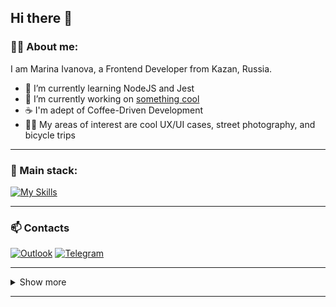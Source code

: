 ## Hi there 👋

### 👩‍💻  About me:

I am Marina Ivanova, a Frontend Developer from Kazan, Russia.

- 🌱 I’m currently learning NodeJS and Jest
- 🔭 I’m currently working on [something cool](https://github.com/mari1647iv/personal-efficiency-helper)
- ☕ I'm adept of Coffee-Driven Development
- 🚴‍♀️ My areas of interest are cool UX/UI cases, street photography, and bicycle trips

<hr />

### 🔧  Main stack:

[![My Skills](https://skillicons.dev/icons?i=html,css,js,react,redux,ts,nodejs,py,git,vscode,figma)](https://skillicons.dev)

<hr />

### 📫 Contacts

[![Outlook](https://img.shields.io/badge/Microsoft_Outlook-0078D4?style=for-the-badge&logo=microsoft-outlook&logoColor=white)](mailto:ima1647@outlook.com)
[![Telegram](https://img.shields.io/badge/Telegram-2CA5E0?style=for-the-badge&logo=telegram&logoColor=white)](https://t.me/mari1647iv)
<!-- [![LinkedIn](https://img.shields.io/badge/linkedin-%230077B5.svg?style=for-the-badge&logo=linkedin&logoColor=white)](https://www.linkedin.com/in/mari1647iv/) -->

<hr />

<!-- SHOW MORE -->
<details>
  <summary>
    Show more
    <hr />
  </summary>
  
  ### 📈  Some statistics:
  
  [<img src="https://github-readme-stats-mari1647iv.vercel.app/api?username=mari1647iv&theme=react&count_private=true&show_icons=true&bg_color=151515&ring_color=00e7ff"  title="GitHub Stats" alt="GitHub Stats" height="150"/>](https://github.com/anuraghazra/github-readme-stats) &nbsp; &nbsp; &nbsp;
  [<img src="https://github-readme-stats-mari1647iv.vercel.app/api/top-langs/?username=mari1647iv&exclude_repo=sentiment-analyzer,os_homework&layout=compact&langs_count=6&theme=react&bg_color=151515"  title="Top Langs" alt="Top Langs" height="150"/>](https://github.com/anuraghazra/github-readme-stats) &nbsp; &nbsp; &nbsp;
  [<img src="https://streak-stats.demolab.com/?user=mari1647iv&theme=black-ice" title="GitHub Streak" alt="GitHub Streak" width="437" />](https://git.io/streak-stats) &nbsp; &nbsp; &nbsp;


  ![Profile View Counter](https://komarev.com/ghpvc/?username=mari1647iv)
</details>
